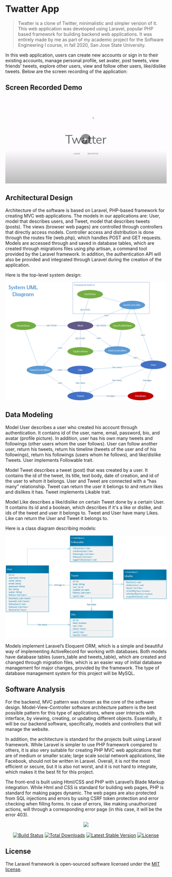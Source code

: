 # Twatter App

> Twatter is a clone of Twitter, minimalistic and simpler version of it. This web application was developed using Laravel, popular PHP based framework for building backend web applications. It was entirely made by me as part of my academic project for the Software Engineering I course, in fall 2020, San Jose State University.

In this web application, users can create new accounts or sign in to their existing accounts, manage personal profile, set avater, post tweets, view friends' tweets, explore other users, view and follow other users, like/dislike tweets. Below are the screen recording of the application:

## Screen Recorded Demo
[![Watch the video](screenshot.jpg)](https://youtu.be/9TGxx6Bg7jY)


## Architectural Design

Architecture of the software is based on Laravel, PHP-based framework for creating MVC web applications. The models in our applications are: User, model that describes users, and Tweet, model that describes tweets (posts). The views (browser web pages) are controlled through controllers that directly access models. Controller access and distribution is done through the routes file (web.php), which handles POST and GET requests. Models are accessed through and saved in database tables, which are created through migrations files using php artisan, a command tool provided by the Laravel framework. In addition, the authentication API will also be provided and integrated through Laravel during the creation of the application.

Here is the top-level system design:

<img src="UML_Diagram.png">


## Data Modeling

Model User describes a user who created his account through authentication. It contains id of the user, name, email, password, bio, and avatar (profile picture). In addition, user has his own many tweets and followings (other users whom the user follows). User can follow another user, return his tweets, return his timeline (tweets of the user and of his followings), return his followings (users whom he follows), and like/dislike Tweets. User implements Followable trait.

Model Tweet describes a tweet (post) that was created by a user. It contains the id of the tweet, its title, text body, date of creation, and id of the user to whom it belongs. User and Tweet are connected with a “has many” relationship. Tweet can return the user it belongs to and return likes and dislikes it has. Tweet implements Likable trait.

Model Like describes a like/dislike on certain Tweet done by a certain User. It contains its id and a boolean, which describes if it's a like or dislike, and ids of the tweet and user it belongs to. Tweet and User have many Likes. Like can return the User and Tweet it belongs to.

Here is a class diagram describing models:

<img src="Model_Object_Diagram.png">

Models implement Laravel’s Eloquent ORM, which is a simple and beautiful way of implementing ActiveRecord for working with databases. Both models have database tables (users_table and tweets_table), which are created and changed through migration files, which is an easier way of initial database management for major changes, provided by the framework. The type of database management system for this project will be MySQL.


## Software Analysis

For the backend, MVC pattern was chosen as the core of the software design. Model-View-Controller software architecture pattern is the best possible pattern for this type of applications, where user interacts with interface, by viewing, creating, or updating different objects. Essentially, it will be our backend software, specifically, models and controllers that will manage the website.

In addition, the architecture is standard for the projects built using Laravel framework. While Laravel is simpler to use PHP framework compared to others, it is also very suitable for creating PHP MVC web applications that are of medium or smaller scale; large scale social network applications, like Facebook, should not be written in Laravel. Overall, it is not the most efficient or secure, but it is also not worst, and it is not hard to integrate, which makes it the best fit for this project.
    
The front-end is built using Html/CSS and PHP with Laravel’s Blade Markup integration. While Html and CSS is standard for building web pages, PHP is standard for making pages dynamic. The web pages are also protected from SQL injections and errors by using CSRF token protection and error checking when filling forms. In case of errors, like making unauthorized actions, will through a corresponding error page (in this case, it will be the error 403).



<p align="center"><a href="https://laravel.com" target="_blank"><img src="https://raw.githubusercontent.com/laravel/art/master/logo-lockup/5%20SVG/2%20CMYK/1%20Full%20Color/laravel-logolockup-cmyk-red.svg" width="400"></a></p>

<p align="center">
<a href="https://travis-ci.org/laravel/framework"><img src="https://travis-ci.org/laravel/framework.svg" alt="Build Status"></a>
<a href="https://packagist.org/packages/laravel/framework"><img src="https://poser.pugx.org/laravel/framework/d/total.svg" alt="Total Downloads"></a>
<a href="https://packagist.org/packages/laravel/framework"><img src="https://poser.pugx.org/laravel/framework/v/stable.svg" alt="Latest Stable Version"></a>
<a href="https://packagist.org/packages/laravel/framework"><img src="https://poser.pugx.org/laravel/framework/license.svg" alt="License"></a>
</p>

## License

The Laravel framework is open-sourced software licensed under the [MIT license](https://opensource.org/licenses/MIT).
